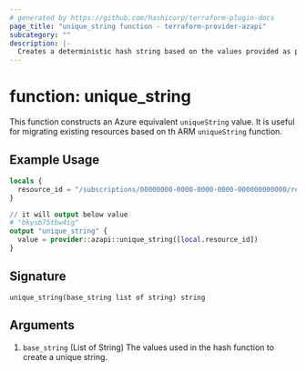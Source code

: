 ```yaml
---
# generated by https://github.com/hashicorp/terraform-plugin-docs
page_title: "unique_string function - terraform-provider-azapi"
subcategory: ""
description: |-
  Creates a deterministic hash string based on the values provided as parameters.
---
```


# function: unique_string

This function constructs an Azure equivalent `uniqueString` value. It is useful for migrating existing resources based on th ARM `uniqueString` function.

## Example Usage

```terraform
locals {
  resource_id = "/subscriptions/00000000-0000-0000-0000-000000000000/resourceGroups/myResourceGroup/providers/Microsoft.Network/virtualNetworks/myVNet"
}

// it will output below value
# "bkysb75tbw4ig"
output "unique_string" {
  value = provider::azapi::unique_string([local.resource_id])
}
```

## Signature

<!-- signature generated by tfplugindocs -->
```text
unique_string(base_string list of string) string
```

## Arguments

<!-- arguments generated by tfplugindocs -->
1. `base_string` (List of String) The values used in the hash function to create a unique string.

